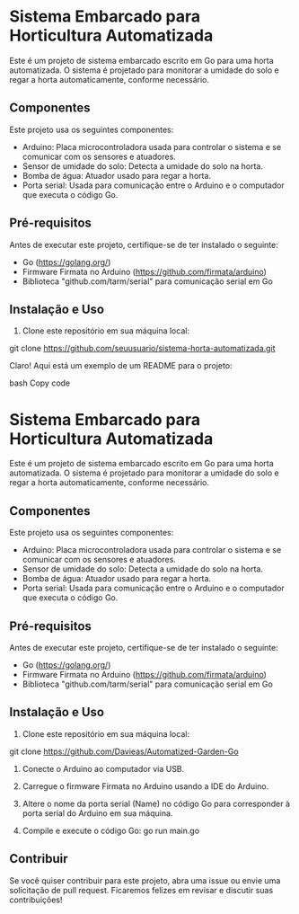 # Sistema Embarcado para Horticultura Automatizada

Este é um projeto de sistema embarcado escrito em Go para uma horta automatizada. O sistema é projetado para monitorar a umidade do solo e regar a horta automaticamente, conforme necessário.

## Componentes

Este projeto usa os seguintes componentes:

- Arduino: Placa microcontroladora usada para controlar o sistema e se comunicar com os sensores e atuadores.
- Sensor de umidade do solo: Detecta a umidade do solo na horta.
- Bomba de água: Atuador usado para regar a horta.
- Porta serial: Usada para comunicação entre o Arduino e o computador que executa o código Go.

## Pré-requisitos

Antes de executar este projeto, certifique-se de ter instalado o seguinte:

- Go (https://golang.org/)
- Firmware Firmata no Arduino (https://github.com/firmata/arduino)
- Biblioteca "github.com/tarm/serial" para comunicação serial em Go

## Instalação e Uso

1. Clone este repositório em sua máquina local:
   
git clone https://github.com/seuusuario/sistema-horta-automatizada.git



Claro! Aqui está um exemplo de um README para o projeto:

bash
Copy code
# Sistema Embarcado para Horticultura Automatizada

Este é um projeto de sistema embarcado escrito em Go para uma horta automatizada. O sistema é projetado para monitorar a umidade do solo e regar a horta automaticamente, conforme necessário.

## Componentes

Este projeto usa os seguintes componentes:

- Arduino: Placa microcontroladora usada para controlar o sistema e se comunicar com os sensores e atuadores.
- Sensor de umidade do solo: Detecta a umidade do solo na horta.
- Bomba de água: Atuador usado para regar a horta.
- Porta serial: Usada para comunicação entre o Arduino e o computador que executa o código Go.

## Pré-requisitos

Antes de executar este projeto, certifique-se de ter instalado o seguinte:

- Go (https://golang.org/)
- Firmware Firmata no Arduino (https://github.com/firmata/arduino)
- Biblioteca "github.com/tarm/serial" para comunicação serial em Go

## Instalação e Uso

1. Clone este repositório em sua máquina local:

git clone https://github.com/Davieas/Automatized-Garden-Go

1. Conecte o Arduino ao computador via USB.

2. Carregue o firmware Firmata no Arduino usando a IDE do Arduino.

3. Altere o nome da porta serial (Name) no código Go para corresponder à porta serial do Arduino em sua máquina.

4. Compile e execute o código Go: go run main.go

## Contribuir
Se você quiser contribuir para este projeto, abra uma issue ou envie uma solicitação de pull request. Ficaremos felizes em revisar e discutir suas contribuições!
